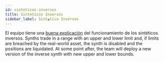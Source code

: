 ```yaml
---
id: sinteticos-inversos
title: Sintéticos Inversos
sidebar_label: Sint▲tico Inversos
---
```


El equipo tiene una <a href="https://blog.synthetix.io/inverse-synths-are-back/#how-inverse-synths-work-" class="link" target="_blank">buena explicación</a> del funcionamiento de los sintéticos inversos. Synths trade in a range with an upper and lower limit and, if limits are breached by the real-world asset, the synth is disabled and the positions are liquidated. At some point after, the team will deploy a new version of the inverse synth with new upper and lower bounds.
